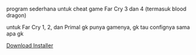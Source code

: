 program sederhana untuk cheat game Far Cry 3 dan 4 (termasuk blood dragon)

untuk Far Cry 1, 2, dan Primal gk punya gamenya, gk tau confignya sama apa gk

[Download Installer](https://github.com/Indmind/Far-Cry-Cheat/releases "Release")